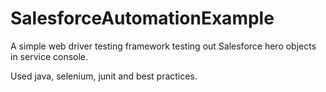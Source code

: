# SalesforceAutomationExample

A simple web driver testing framework testing out Salesforce hero objects in service console.

Used java, selenium, junit and best practices.

